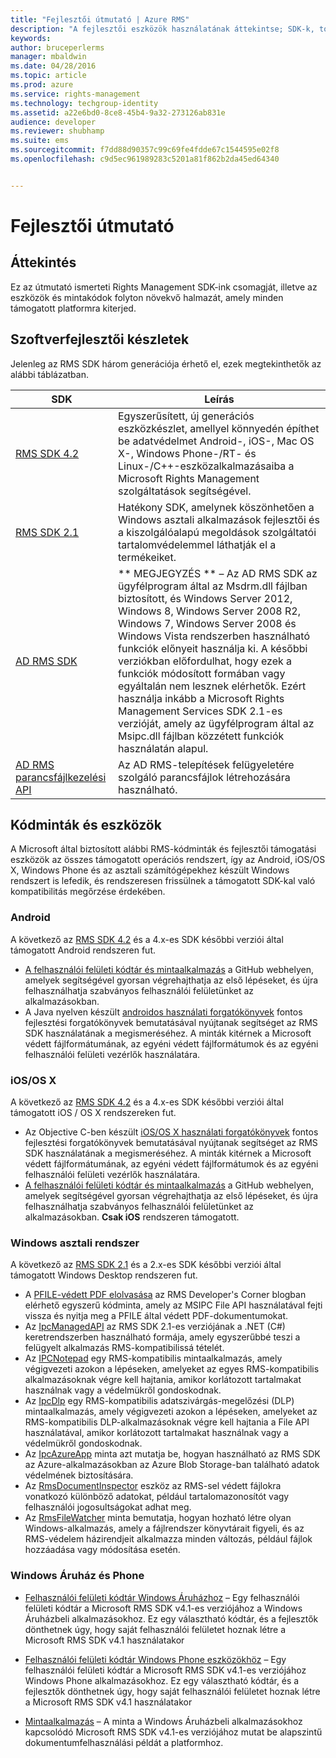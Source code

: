 ```yaml
---
title: "Fejlesztői útmutató | Azure RMS"
description: "A fejlesztői eszközök használatának áttekintse; SDK-k, további könyvtárak és kódpéldák."
keywords: 
author: bruceperlerms
manager: mbaldwin
ms.date: 04/28/2016
ms.topic: article
ms.prod: azure
ms.service: rights-management
ms.technology: techgroup-identity
ms.assetid: a22e6bd0-8ce8-45b4-9a32-273126ab831e
audience: developer
ms.reviewer: shubhamp
ms.suite: ems
ms.sourcegitcommit: f7dd88d90357c99c69fe4fdde67c1544595e02f8
ms.openlocfilehash: c9d5ec961989283c5201a81f862b2da45ed64340


---
```


# Fejlesztői útmutató

## Áttekintés ##
Ez az útmutató ismerteti Rights Management SDK-ink csomagját, illetve az eszközök és mintakódok folyton növekvő halmazát, amely minden támogatott platformra kiterjed. 

## Szoftverfejlesztői készletek ##
Jelenleg az RMS SDK három generációja érhető el, ezek megtekinthetők az alábbi táblázatban.

| SDK | Leírás |
|------|---------|
| [RMS SDK 4.2](active-directory-rights-management-services-multi-platform-thin-client-sdk-portal.md) | Egyszerűsített, új generációs eszközkészlet, amellyel könnyedén építhet be adatvédelmet Android-, iOS-, Mac OS X-, Windows Phone-/RT- és Linux-/C++-eszközalkalmazásaiba a Microsoft Rights Management szolgáltatások segítségével. |
| [RMS SDK 2.1](microsoft-information-protection-and-control-client-portal.md) | Hatékony SDK, amelynek köszönhetően a Windows asztali alkalmazások fejlesztői és a kiszolgálóalapú megoldások szolgáltatói tartalomvédelemmel láthatják el a termékeiket.|
|[AD RMS SDK](https://msdn.microsoft.com/library/cc530379(v=vs.85).aspx)|** MEGJEGYZÉS ** – Az AD RMS SDK az ügyfélprogram által az Msdrm.dll fájlban biztosított, és Windows Server 2012, Windows 8, Windows Server 2008 R2, Windows 7, Windows Server 2008 és Windows Vista rendszerben használható funkciók előnyeit használja ki. A későbbi verziókban előfordulhat, hogy ezek a funkciók módosított formában vagy egyáltalán nem lesznek elérhetők. Ezért használja inkább a Microsoft Rights Management Services SDK 2.1-es verzióját, amely az ügyfélprogram által az Msipc.dll fájlban közzétett funkciók használatán alapul.|
|[AD RMS parancsfájlkezelési API](https://msdn.microsoft.com/en-us/library/bb968797(v=vs.85).aspx)| Az AD RMS-telepítések felügyeletére szolgáló parancsfájlok létrehozására használható.|

## Kódminták és eszközök
A Microsoft által biztosított alábbi RMS-kódminták és fejlesztői támogatási eszközök az összes támogatott operációs rendszert, így az Android, iOS/OS X, Windows Phone és az asztali számítógépekhez készült Windows rendszert is lefedik, és rendszeresen frissülnek a támogatott SDK-kal való kompatibilitás megőrzése érdekében.

### Android

A következő az [RMS SDK 4.2](active-directory-rights-management-services-multi-platform-thin-client-sdk-portal.md) és a 4.x-es SDK későbbi verziói által támogatott Android rendszeren fut.

- [A felhasználói felületi kódtár és mintaalkalmazás](https://github.com/AzureAD/rms-sdk-ui-for-android) a GitHub webhelyen, amelyek segítségével gyorsan végrehajthatja az első lépéseket, és újra felhasználhatja szabványos felhasználói felületünket az alkalmazásokban.
- A Java nyelven készült [androidos használati forgatókönyvek](https://msdn.microsoft.com/en-us/library/dn758246(v=vs.85).aspx) fontos fejlesztési forgatókönyvek bemutatásával nyújtanak segítséget az RMS SDK használatának a megismeréséhez. A minták kitérnek a Microsoft védett fájlformátumának, az egyéni védett fájlformátumok és az egyéni felhasználói felületi vezérlők használatára.

### iOS/OS X

A következő az [RMS SDK 4.2](active-directory-rights-management-services-multi-platform-thin-client-sdk-portal.md) és a 4.x-es SDK későbbi verziói által támogatott iOS / OS X rendszereken fut.

- Az Objective C-ben készült [iOS/OS X használati forgatókönyvek](https://msdn.microsoft.com/en-us/library/dn758307(v=vs.85).aspx) fontos fejlesztési forgatókönyvek bemutatásával nyújtanak segítséget az RMS SDK használatának a megismeréséhez. A minták kitérnek a Microsoft védett fájlformátumának, az egyéni védett fájlformátumok és az egyéni felhasználói felületi vezérlők használatára.
- [A felhasználói felületi kódtár és mintaalkalmazás](https://github.com/AzureAD/rms-sdk-ui-for-ios) a GitHub webhelyen, amelyek segítségével gyorsan végrehajthatja az első lépéseket, és újra felhasználhatja szabványos felhasználói felületünket az alkalmazásokban. **Csak iOS** rendszeren támogatott.

### Windows asztali rendszer

A következő az [RMS SDK 2.1](microsoft-information-protection-and-control-client-portal.md) és a 2.x-es SDK későbbi verziói által támogatott Windows Desktop rendszeren fut.

- A [PFILE-védett PDF elolvasása](https://blogs.msdn.microsoft.com/rms/2015/11/09/reading-a-pfile-protected-pdf/) az RMS Developer's Corner blogban elérhető egyszerű kódminta, amely az MSIPC File API használatával fejti vissza és nyitja meg a PFILE által védett PDF-dokumentumokat.
- Az [IpcManagedAPI](https://github.com/Azure-Samples/active-directory-dotnet-rms) az RMS SDK 2.1-es verziójának a .NET (C#) keretrendszerben használható formája, amely egyszerűbbé teszi a felügyelt alkalmazás RMS-kompatibilissá tételét.
- Az [IPCNotepad](https://code.msdn.microsoft.com/ipcnotepad-sample-f67dae80) egy RMS-kompatibilis mintaalkalmazás, amely végigvezeti azokon a lépéseken, amelyeket az egyes RMS-kompatibilis alkalmazásoknak végre kell hajtania, amikor korlátozott tartalmakat használnak vagy a védelmükről gondoskodnak.
- Az [IpcDlp](https://github.com/Azure-Samples/active-directory-dotnet-rms) egy RMS-kompatibilis adatszivárgás-megelőzési (DLP) mintaalkalmazás, amely végigvezeti azokon a lépéseken, amelyeket az RMS-kompatibilis DLP-alkalmazásoknak végre kell hajtania a File API használatával, amikor korlátozott tartalmakat használnak vagy a védelmükről gondoskodnak.
- Az [IpcAzureApp](https://github.com/Azure-Samples/active-directory-dotnet-rms) minta azt mutatja be, hogyan használható az RMS SDK az Azure-alkalmazásokban az Azure Blob Storage-ban található adatok védelmének biztosítására.
- Az [RmsDocumentInspector](https://github.com/Azure-Samples/active-directory-dotnet-rms) eszköz az RMS-sel védett fájlokra vonatkozó különböző adatokat, például tartalomazonosítót vagy felhasználói jogosultságokat adhat meg.
- Az [RmsFileWatcher](https://github.com/Azure-Samples/active-directory-dotnet-rms) minta bemutatja, hogyan hozható létre olyan Windows-alkalmazás, amely a fájlrendszer könyvtárait figyeli, és az RMS-védelem házirendjeit alkalmazza minden változás, például fájlok hozzáadása vagy módosítása esetén.

### Windows Áruház és Phone

- [Felhasználói felületi kódtár Windows Áruházhoz](https://github.com/AzureAD/rms-sdk-ui-for-windowsstore) – Egy felhasználói felületi kódtár a Microsoft RMS SDK v4.1-es verziójához a Windows Áruházbeli alkalmazásokhoz. Ez egy választható kódtár, és a fejlesztők dönthetnek úgy, hogy saját felhasználói felületet hoznak létre a Microsoft RMS SDK v4.1 használatakor

- [Felhasználói felületi kódtár Windows Phone eszközökhöz](https://github.com/AzureAD/rms-sdk-ui-for-winphone) – Egy felhasználói felületi kódtár a Microsoft RMS SDK v4.1-es verziójához Windows Phone alkalmazásokhoz. Ez egy választható kódtár, és a fejlesztők dönthetnek úgy, hogy saját felhasználói felületet hoznak létre a Microsoft RMS SDK v4.1 használatakor

- [Mintaalkalmazás](https://github.com/Azure-Samples/active-directory-dotnet-rms-windowsstore) – A minta a Windows Áruházbeli alkalmazásokhoz kapcsolódó Microsoft RMS SDK v4.1-es verziójához mutat be alapszintű dokumentumfelhasználási példát a platformhoz.



<!--HONumber=Jun16_HO4-->


